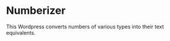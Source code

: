 Numberizer
=============

This Wordpress converts numbers of various types into their text equivalents.
